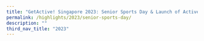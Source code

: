 ```yaml
---
title: "GetActive! Singapore 2023: Senior Sports Day & Launch of Active X"
permalink: /highlights/2023/senior-sports-day/
description: ""
third_nav_title: "2023"
---
```

